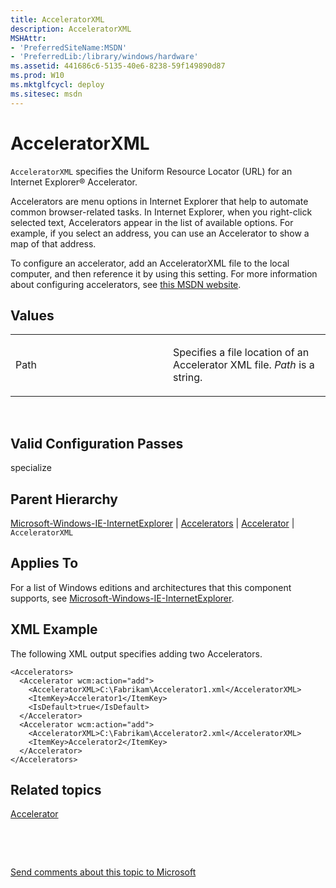 ```yaml
---
title: AcceleratorXML
description: AcceleratorXML
MSHAttr:
- 'PreferredSiteName:MSDN'
- 'PreferredLib:/library/windows/hardware'
ms.assetid: 441686c6-5135-40e6-8238-59f149890d87
ms.prod: W10
ms.mktglfcycl: deploy
ms.sitesec: msdn
---
```


# AcceleratorXML


`AcceleratorXML` specifies the Uniform Resource Locator (URL) for an Internet Explorer® Accelerator.

Accelerators are menu options in Internet Explorer that help to automate common browser-related tasks. In Internet Explorer, when you right-click selected text, Accelerators appear in the list of available options. For example, if you select an address, you can use an Accelerator to show a map of that address.

To configure an accelerator, add an AcceleratorXML file to the local computer, and then reference it by using this setting. For more information about configuring accelerators, see [this MSDN website](http://go.microsoft.com/fwlink/?LinkId=130617).

## Values


<table>
<colgroup>
<col width="50%" />
<col width="50%" />
</colgroup>
<tbody>
<tr class="odd">
<td><p>Path</p></td>
<td><p>Specifies a file location of an Accelerator XML file. <em>Path</em> is a string.</p></td>
</tr>
</tbody>
</table>

 

## Valid Configuration Passes


specialize

## Parent Hierarchy


[Microsoft-Windows-IE-InternetExplorer](microsoft-windows-ie-internetexplorer.md) | [Accelerators](microsoft-windows-ie-internetexplorer-accelerators.md) | [Accelerator](microsoft-windows-ie-internetexplorer-accelerators-accelerator.md) | `AcceleratorXML`

## Applies To


For a list of Windows editions and architectures that this component supports, see [Microsoft-Windows-IE-InternetExplorer](microsoft-windows-ie-internetexplorer.md).

## XML Example


The following XML output specifies adding two Accelerators.

``` syntax
<Accelerators>
  <Accelerator wcm:action="add">
    <AcceleratorXML>C:\Fabrikam\Accelerator1.xml</AcceleratorXML>
    <ItemKey>Accelerator1</ItemKey> 
    <IsDefault>true</IsDefault> 
  </Accelerator>
  <Accelerator wcm:action="add">
    <AcceleratorXML>C:\Fabrikam\Accelerator2.xml</AcceleratorXML> 
    <ItemKey>Accelerator2</ItemKey> 
  </Accelerator>
</Accelerators>
```

## Related topics


[Accelerator](microsoft-windows-ie-internetexplorer-accelerators-accelerator.md)

 

 

[Send comments about this topic to Microsoft](mailto:wsddocfb@microsoft.com?subject=Documentation%20feedback%20%5Bp_unattend\p_unattend%5D:%20AcceleratorXML%20%20RELEASE:%20%2810/3/2016%29&body=%0A%0APRIVACY%20STATEMENT%0A%0AWe%20use%20your%20feedback%20to%20improve%20the%20documentation.%20We%20don't%20use%20your%20email%20address%20for%20any%20other%20purpose,%20and%20we'll%20remove%20your%20email%20address%20from%20our%20system%20after%20the%20issue%20that%20you're%20reporting%20is%20fixed.%20While%20we're%20working%20to%20fix%20this%20issue,%20we%20might%20send%20you%20an%20email%20message%20to%20ask%20for%20more%20info.%20Later,%20we%20might%20also%20send%20you%20an%20email%20message%20to%20let%20you%20know%20that%20we've%20addressed%20your%20feedback.%0A%0AFor%20more%20info%20about%20Microsoft's%20privacy%20policy,%20see%20http://privacy.microsoft.com/default.aspx. "Send comments about this topic to Microsoft")





